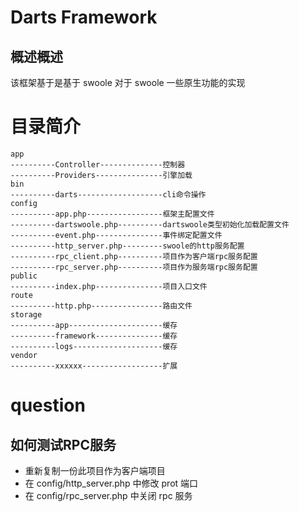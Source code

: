 # Darts Framework 

## 概述概述

该框架基于是基于 swoole 对于 swoole 一些原生功能的实现

# 目录简介

```
app  
----------Controller--------------控制器     
----------Providers---------------引擎加载    
bin  
----------darts-------------------cli命令操作  
config  
----------app.php-----------------框架主配置文件  
----------dartswoole.php----------dartswoole类型初始化加载配置文件  
----------event.php---------------事件绑定配置文件  
----------http_server.php---------swoole的http服务配置 
----------rpc_client.php----------项目作为客户端rpc服务配置
----------rpc_server.php----------项目作为服务端rpc服务配置
public  
----------index.php---------------项目入口文件  
route  
----------http.php----------------路由文件  
storage  
----------app---------------------缓存    
----------framework---------------缓存  
----------logs--------------------缓存    
vendor  
----------xxxxxx------------------扩展  
```

# question

## 如何测试RPC服务

- 重新复制一份此项目作为客户端项目
- 在 config/http_server.php 中修改 prot 端口
- 在 config/rpc_server.php 中关闭 rpc 服务